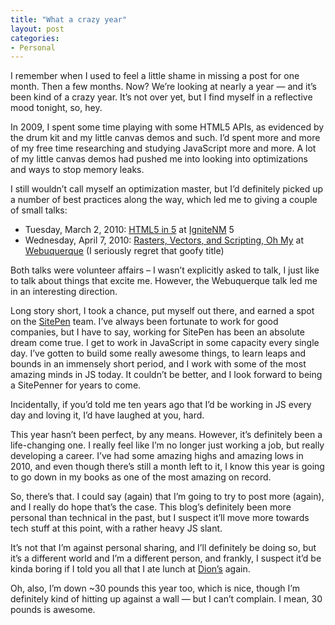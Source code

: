 ```yaml
---
title: "What a crazy year"
layout: post
categories:
- Personal
---
```

I remember when I used to feel a little shame in missing a post for one month. Then a few months. Now? We’re looking at nearly a year — and it’s been kind of a crazy year. It’s not over yet, but I find myself in a reflective mood tonight, so, hey.

In 2009, I spent some time playing with some HTML5 APIs, as evidenced by the drum kit and my little canvas demos and such. I’d spent more and more of my free time researching and studying JavaScript more and more. A lot of my little canvas demos had pushed me into looking into optimizations and ways to stop memory leaks.

I still wouldn’t call myself an optimization master, but I’d definitely picked up a number of best practices along the way, which led me to giving a couple of small talks:

*   Tuesday, March 2, 2010: [HTML5 in 5][1] at [IgniteNM][2] 5
*   Wednesday, April 7, 2010: [Rasters, Vectors, and Scripting, Oh My][3] at [Webuquerque][4] (I seriously regret that goofy title)

Both talks were volunteer affairs – I wasn’t explicitly asked to talk, I just like to talk about things that excite me. However, the Webuquerque talk led me in an interesting direction.

Long story short, I took a chance, put myself out there, and earned a spot on the [SitePen][5] team. I’ve always been fortunate to work for good companies, but I have to say, working for SitePen has been an absolute dream come true. I get to work in JavaScript in some capacity every single day. I’ve gotten to build some really awesome things, to learn leaps and bounds in an immensely short period, and I work with some of the most amazing minds in JS today. It couldn’t be better, and I look forward to being a SitePenner for years to come.

Incidentally, if you’d told me ten years ago that I’d be working in JS every day and loving it, I’d have laughed at you, hard.

This year hasn’t been perfect, by any means. However, it’s definitely been a life-changing one. I really feel like I’m no longer just working a job, but really developing a career. I’ve had some amazing highs and amazing lows in 2010, and even though there’s still a month left to it, I know this year is going to go down in my books as one of the most amazing on record.

So, there’s that. I could say (again) that I’m going to try to post more (again), and I really do hope that’s the case. This blog’s definitely been more personal than technical in the past, but I suspect it’ll move more towards tech stuff at this point, with a rather heavy JS slant.

It’s not that I’m against personal sharing, and I’ll definitely be doing so, but it’s a different world and I’m a different person, and frankly, I suspect it’d be kinda boring if I told you all that I ate lunch at [Dion’s][6] again.

Oh, also, I’m down ~30 pounds this year too, which is nice, though I’m definitely kind of hitting up against a wall — but I can’t complain. I mean, 30 pounds is awesome.

 [1]: http://www.youtube.com/watch?v=cGvrB6K7sHY
 [2]: http://www.ignite-nm.com
 [3]: http://webuquerque.com/News/Recap-Rasters-Vectors-Scripting.php
 [4]: http://www.webuquerque.com
 [5]: http://www.sitepen.com/
 [6]: http://www.dionspizza.com/
